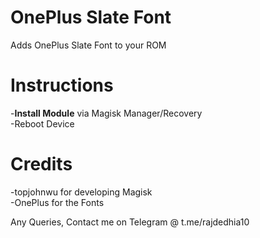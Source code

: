 # OnePlus Slate Font
Adds OnePlus Slate Font to your ROM


# Instructions

-__Install Module__ via Magisk Manager/Recovery<br>
-Reboot Device<br>

# Credits

-topjohnwu for developing Magisk<br>
-OnePlus for the Fonts

Any Queries, Contact me on Telegram @ t.me/rajdedhia10
